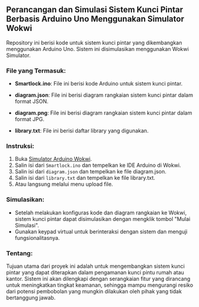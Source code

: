 ## Perancangan dan Simulasi Sistem Kunci Pintar Berbasis Arduino Uno Menggunakan Simulator Wokwi

Repository ini berisi kode untuk sistem kunci pintar yang dikembangkan menggunakan Arduino Uno. Sistem ini disimulasikan menggunakan Wokwi Simulator.

### File yang Termasuk:

- **Smartlock.ino**: File ini berisi kode Arduino untuk sistem kunci pintar. 

- **diagram.json**: File ini berisi diagram rangkaian sistem kunci pintar dalam format JSON.
  
- **diagram.png**: File ini berisi diagram rangkaian sistem kunci pintar dalam format JPG.

- **library.txt**: File ini berisi daftar library yang digunakan.
  
### Instruksi:

1. Buka [Simulator Arduino Wokwi](https://wokwi.com/arduino/new).
2. Salin isi dari `Smartlock.ino` dan tempelkan ke IDE Arduino di Wokwi.
3. Salin isi dari `diagram.json` dan tempelkan ke file diagram.json.
4. Salin isi dari `library.txt` dan tempelkan ke file library.txt.
5. Atau langsung melalui menu upload file.

### Simulasikan:

- Setelah melakukan konfiguras kode dan diagram rangkaian ke Wokwi, sistem kunci pintar dapat disimulasikan dengan mengklik tombol "Mulai Simulasi".
- Gunakan keypad virtual untuk berinteraksi dengan sistem dan menguji fungsionalitasnya.

### Tentang:

Tujuan utama dari proyek ini adalah untuk mengembangkan sistem kunci pintar yang dapat diterapkan dalam pengamanan kunci pintu rumah atau kantor. Sistem ini akan dilengkapi dengan serangkaian fitur yang dirancang untuk meningkatkan tingkat keamanan, sehingga mampu mengurangi resiko dari potensi pembobolan yang mungkin dilakukan oleh pihak yang tidak bertanggung jawab.
